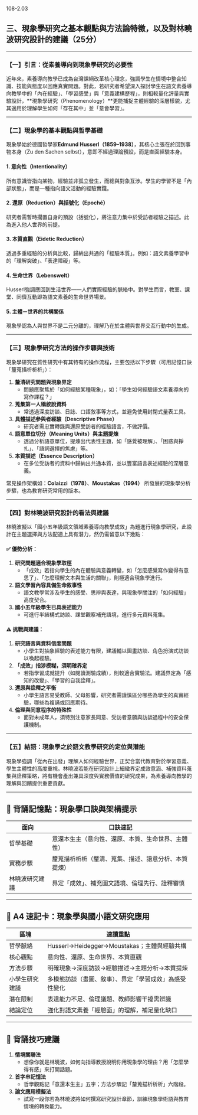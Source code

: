 108-2.03

## 三、現象學研究之基本觀點與方法論特徵，以及對林曉波研究設計的建議（25分）

------

### 【一】引言：從素養導向到現象學研究的必要性

近年來，素養導向教學已成為台灣課綱改革核心理念，強調學生在情境中整合知識、技能與態度以回應真實問題。對此，若研究者希望深入探討學生在語文素養導向教學中的「內在經驗」、「學習感受」與「意義建構歷程」，則相較量化評量與實驗設計，**現象學研究（Phenomenology）**更能捕捉主體經驗的深層樣貌，尤其適用於理解學生如何「存在其中」並「意會學習」。

------

### 【二】現象學的基本觀點與哲學基礎

現象學始於德國哲學家**Edmund Husserl（1859–1938）**，其核心主張在於回到事物本身（Zu den Sachen selbst），意即不經過理論預設，而是直面經驗本身。

#### 1. **意向性（Intentionality）**

所有意識皆指向某物，經驗並非孤立發生，而總與對象互涉。學生的學習不是「內部狀態」，而是一種指向語文活動的經驗實踐。

#### 2. **還原（Reduction）與括號化（Epoché）**

研究者需暫時擱置自身的預設（括號化），將注意力集中於受訪者經驗之描述。此為進入他人世界的前提。

#### 3. **本質直觀（Eidetic Reduction）**

透過多重經驗的分析與比較，歸納出共通的「經驗本質」。例如：語文素養學習中的「理解突破」、「表達障礙」等。

#### 4. **生命世界（Lebenswelt）**

Husserl強調應回到生活世界——人們實際經驗的脈絡中。對學生而言，教室、課堂、同儕互動即為語文素養的生命世界場景。

#### 5. **主體－世界的共構關係**

現象學認為人與世界不是二元分離的，理解乃在於主體與世界交互行動中的生成。

------

### 【三】現象學研究方法的操作步驟與技術

現象學研究在質性研究中有其特有的操作流程，主要包括以下步驟（可用記憶口訣「釐蒐描析析析」）：

1. **釐清研究問題與現象界定**
   - 問題應聚焦於「如何經驗某種現象」，如：「學生如何經驗語文素養導向的寫作課程？」
2. **蒐集第一人稱敘說資料**
   - 常透過深度訪談、日誌、口語敘事等方式，並避免使用封閉式量表工具。
3. **具體描述參與者經驗（Descriptive Phase）**
   - 研究者需忠實轉錄與還原受訪者的經驗語言，不做評價。
4. **語意單位切分（Meaning Units）與主題提煉**
   - 透過分析語意單位，提煉出代表性主題，如「感覺被理解」、「困惑與掙扎」、「語詞選擇的焦慮」等。
5. **本質描述（Essence Description）**
   - 在多位受訪者的資料中歸納出共通本質，並以豐富語言表述經驗的深層意義。

常見操作架構如：**Colaizzi（1978）**、**Moustakas（1994）** 所發展的現象學分析步驟，也為教育研究常用的版本。

------

### 【四】對林曉波研究設計的看法與建議

林曉波擬以「國小五年級語文領域素養導向教學成效」為題進行現象學研究，此設計在主題選擇與方法配適上具有潛力，然仍需留意以下幾點：

#### ✅ 優勢分析：

1. **研究問題適合現象學取徑**
   - 「成效」若指向學生的內在體驗與意義轉變，如「怎麼感覺寫作變得有意思了」、「怎麼理解文本與生活的關聯」，則極適合現象學進行。
2. **語文學習內容具備生命敘事性**
   - 語文教學常涉及學生的感受、思辨與表達，與現象學關注的「如何經驗」高度契合。
3. **國小五年級學生已具表述能力**
   - 可進行半結構式訪談、課堂觀察補充語境，進行多元資料蒐集。

#### ⚠️ 挑戰與建議：

1. **研究語言與資料信度問題**
   - 小學生對抽象經驗的表述能力有限，建議輔以圖畫訪談、角色扮演式訪談以喚起經驗。
2. **「成效」指涉模糊，須明確界定**
   - 若指學習成就提升（如閱讀測驗成績），則較適合實驗法。建議界定為「感知的改變」、「學習的自我詮釋」。
3. **還原與詮釋之平衡**
   - 小學生語言易受教師、父母影響，研究者需謹慎區分哪些為學生的真實經驗，哪些為複誦或回應期待。
4. **倫理與同意程序的特殊性**
   - 面對未成年人，須特別注意家長同意、受訪者意願與訪談過程中的安全保護機制。

------

### 【五】結語：現象學之於語文教學研究的定位與潛能

現象學強調「從內在出發」理解人如何經驗世界，正契合當代教育對於學習意義、學生主體性的高度重視。林曉波若能在研究設計上細緻界定成效意涵、補強資料蒐集與詮釋策略，將有機會產出兼具深度與實務價值的研究成果，為素養導向教學的理解與回饋提供重要貢獻。

------

## 🧠 背誦記憶點：現象學口訣與架構提示

| 面向           | 口訣速記                                             |
| -------------- | ---------------------------------------------------- |
| 哲學基礎       | 意還本生主（意向性、還原、本質、生命世界、主體性）   |
| 實務步驟       | 釐蒐描析析析（釐清、蒐集、描述、語意分析、本質提煉） |
| 林曉波研究建議 | 界定「成效」、補充圖文語境、倫理先行、詮釋審慎       |

------

## 📄 A4 速記卡：現象學與國小語文研究應用

| 區塊           | 速讀重點                                               |
| -------------- | ------------------------------------------------------ |
| 哲學脈絡       | Husserl→Heidegger→Moustakas；主體與經驗共構            |
| 核心觀點       | 意向性、還原、生命世界、本質直觀                       |
| 方法步驟       | 明確現象→深度訪談→經驗描述→主題分析→本質提煉           |
| 小學生研究建議 | 多模態訪談（畫圖、敘事）、界定「學習成效」為感受性變化 |
| 潛在限制       | 表達能力不足、倫理議題、教師影響干擾需辨識             |
| 結論定位       | 強化對語文素養「經驗面」的理解，補足量化缺口           |

------

## 🎯 背誦技巧建議

1. **情境關聯法**
   - 想像你就是林曉波，如何向指導教授說明你用現象學的理由？用「怎麼學得有感」來打開話題。
2. **首字串記憶法**
   - 哲學觀點記「意還本生主」五字；方法步驟記「釐蒐描析析析」六階段。
3. **論文應用模擬法**
   - 試寫一段你若為林曉波將如何撰寫研究設計章節，訓練現象學術語與教育情境的轉換能力。